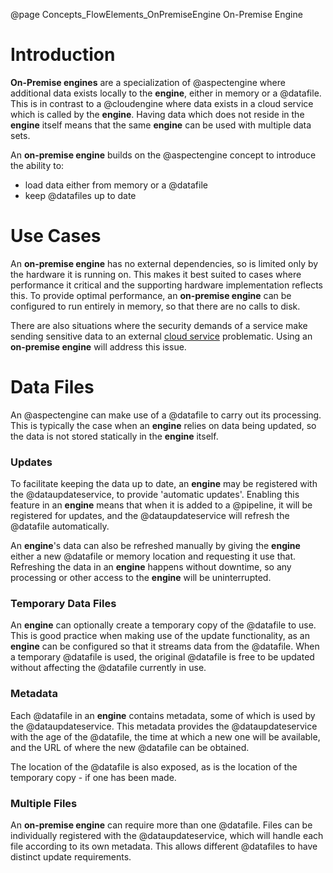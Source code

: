 @page Concepts_FlowElements_OnPremiseEngine On-Premise Engine

# Introduction

**On-Premise engines** are a specialization of @aspectengine where additional data exists locally to
the **engine**, either in memory or a @datafile. This is in contrast to a @cloudengine where data
exists in a cloud service which is called by the **engine**. Having data which does not reside in the
**engine** itself means that the same **engine** can be used with multiple data sets.

An **on-premise engine** builds on the @aspectengine concept to introduce the ability to:
* load data either from memory or a @datafile
* keep @datafiles up to date


# Use Cases

An **on-premise engine** has no external dependencies, so is limited only by the hardware it is running on.
This makes it best suited to cases where performance it critical and the supporting hardware implementation
reflects this. To provide optimal performance, an **on-premise engine** can
be configured to run entirely in memory, so that there are no calls to disk.

There are also situations where the security demands of a service make sending sensitive data to an
external [cloud service](@term{CloudService}) problematic. Using an **on-premise engine** will address this issue.


# Data Files

An @aspectengine can make use of a @datafile to carry out its processing. This is typically the case when an **engine**
relies on data being updated, so the data is not stored statically in the **engine** itself.

### Updates

To facilitate keeping the data up to date, an **engine** may be registered with the @dataupdateservice, to provide 'automatic updates'. Enabling this feature
in an **engine** means that when it is added to a @pipeline, it will be registered for updates, and the @dataupdateservice
will refresh the @datafile automatically.

An **engine**'s data can also be refreshed manually by giving the **engine** either a new @datafile or memory location and requesting
it use that. Refreshing the data in an **engine** happens without downtime, so any processing or other access to the **engine** will
be uninterrupted.

### Temporary Data Files

An **engine** can optionally create a temporary copy of the @datafile to use. This is good practice when making use of the
update functionality, as an **engine** can be configured so that it streams data from the @datafile. When a temporary @datafile
is used, the original @datafile is free to be updated without affecting the @datafile currently in use.

### Metadata

Each @datafile in an **engine** contains metadata, some of which is used by the @dataupdateservice. This metadata provides
the @dataupdateservice with the age of the @datafile, the time at which a new one will be available, and the URL of where the new @datafile can be obtained.


The location of the @datafile is also exposed, as is the location of the temporary copy - if one has been made. 

### Multiple Files

An **on-premise engine** can require more than one @datafile. Files can be individually registered with the @dataupdateservice, which will handle each file according to its own metadata. This allows different @datafiles to have distinct update requirements.
